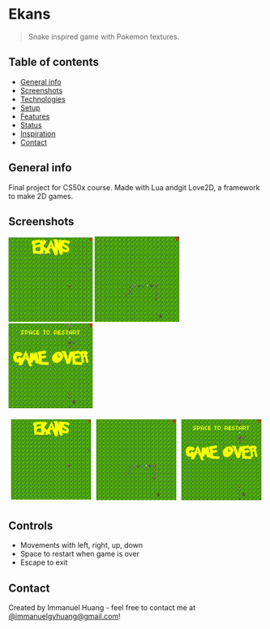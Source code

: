 # Ekans
> Snake inspired game with Pokemon textures.

## Table of contents
* [General info](#general-info)
* [Screenshots](#screenshots)
* [Technologies](#technologies)
* [Setup](#setup)
* [Features](#features)
* [Status](#status)
* [Inspiration](#inspiration)
* [Contact](#contact)

## General info
Final project for CS50x course. Made with Lua andgit Love2D, a framework to make 2D games.

## Screenshots
<p float="left">
  <img src="./screenshots/start.png" alt="Game Start" width="33%" />
  <img src="./screenshots/game.png" alt="Game Start" width="33%" /> 
  <img src="./screenshots/end.png" alt="Game Start" width="33%" />
</p>
<div style="display:flex">
  <div style="flex:33.33%;padding:5px">
    <img src="./screenshots/start.png" alt="Game Start" style="width:100%">
  </div>
  <div style="flex:33.33%;padding:5px">
    <img src="./screenshots/game.png" alt="During Game" style="width:100%">
  </div>
  <div style="flex:33.33%;padding:5px">
    <img src="./screenshots/end.png" alt="Game End" style="width:100%">
  </div>
</div>

## Controls
* Movements with left, right, up, down
* Space to restart when game is over
* Escape to exit

## Contact
Created by Immanuel Huang - feel free to contact me at [@immanuelgyhuang@gmail.com](immanuelgyhuang@gmail.com)!